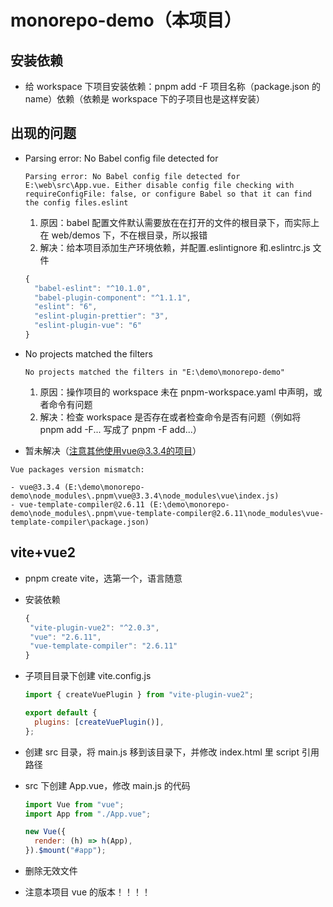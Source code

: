 # monorepo-demo（本项目）

## 安装依赖

- 给 workspace 下项目安装依赖：pnpm add -F 项目名称（package.json 的 name）依赖（依赖是 workspace 下的子项目也是这样安装）

## 出现的问题

- Parsing error: No Babel config file detected for

  ```text
  Parsing error: No Babel config file detected for E:\web\src\App.vue. Either disable config file checking with requireConfigFile: false, or configure Babel so that it can find the config files.eslint
  ```

  1. 原因：babel 配置文件默认需要放在在打开的文件的根目录下，而实际上在 web/demos 下，不在根目录，所以报错
  2. 解决：给本项目添加生产环境依赖，并配置.eslintignore 和.eslintrc.js 文件

  ```javascript
  {
    "babel-eslint": "^10.1.0",
    "babel-plugin-component": "^1.1.1",
    "eslint": "6",
    "eslint-plugin-prettier": "3",
    "eslint-plugin-vue": "6"
  }
  ```

- No projects matched the filters

  ```text
  No projects matched the filters in "E:\demo\monorepo-demo"
  ```

  1. 原因：操作项目的 workspace 未在 pnpm-workspace.yaml 中声明，或者命令有问题
  2. 解决：检查 workspace 是否存在或者检查命令是否有问题（例如将 pnpm add -F... 写成了 pnpm -F add...）

- 暂未解决（注意其他使用vue@3.3.4的项目）

```text
Vue packages version mismatch:

- vue@3.3.4 (E:\demo\monorepo-demo\node_modules\.pnpm\vue@3.3.4\node_modules\vue\index.js)
- vue-template-compiler@2.6.11 (E:\demo\monorepo-demo\node_modules\.pnpm\vue-template-compiler@2.6.11\node_modules\vue-template-compiler\package.json)
```

## vite+vue2

- pnpm create vite，选第一个，语言随意

- 安装依赖

  ```javascript
  {
   "vite-plugin-vue2": "^2.0.3",
   "vue": "2.6.11",
   "vue-template-compiler": "2.6.11"
  }
  ```

- 子项目目录下创建 vite.config.js

  ```javascript
  import { createVuePlugin } from "vite-plugin-vue2";

  export default {
    plugins: [createVuePlugin()],
  };
  ```

- 创建 src 目录，将 main.js 移到该目录下，并修改 index.html 里 script 引用路径

- src 下创建 App.vue，修改 main.js 的代码

  ```javascript
  import Vue from "vue";
  import App from "./App.vue";

  new Vue({
    render: (h) => h(App),
  }).$mount("#app");
  ```

- 删除无效文件

- 注意本项目 vue 的版本！！！！
